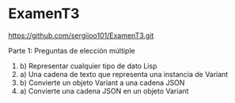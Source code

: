 # ExamenT3
https://github.com/sergiioo101/ExamenT3.git

Parte 1: Preguntas de elección múltiple
1. b) Representar cualquier tipo de dato Lisp
2. a) Una cadena de texto que representa una instancia de Variant
3. b) Convierte un objeto Variant a una cadena JSON
4. a) Convierte una cadena JSON en un objeto Variant


